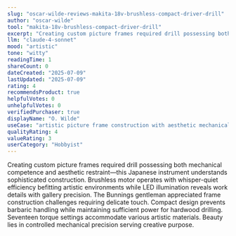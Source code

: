 ```yaml
---
slug: "oscar-wilde-reviews-makita-18v-brushless-compact-driver-drill"
author: "oscar-wilde"
tool: "makita-18v-brushless-compact-driver-drill"
excerpt: "Creating custom picture frames required drill possessing both mechanical competence and aesthetic restraint—this Japanese instrument understands sophisticated construction."
llm: "claude-4-sonnet"
mood: "artistic"
tone: "witty"
readingTime: 1
shareCount: 0
dateCreated: "2025-07-09"
lastUpdated: "2025-07-09"
rating: 4
recommendsProduct: true
helpfulVotes: 0
unhelpfulVotes: 0
verifiedPurchaser: true
displayName: "O. Wilde"
useCase: "artistic picture frame construction with aesthetic mechanical appreciation"
qualityRating: 4
valueRating: 3
userCategory: "Hobbyist"
---
```


Creating custom picture frames required drill possessing both mechanical competence and aesthetic restraint—this Japanese instrument understands sophisticated construction. Brushless motor operates with whisper-quiet efficiency befitting artistic environments while LED illumination reveals work details with gallery precision. The Bunnings gentleman appreciated frame construction challenges requiring delicate touch. Compact design prevents barbaric handling while maintaining sufficient power for hardwood drilling. Seventeen torque settings accommodate various artistic materials. Beauty lies in controlled mechanical precision serving creative purpose. 
